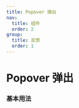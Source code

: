 ```yaml
---
title: Popover 弹出
nav:
  title: 组件
  order: 2
group:
  title: 反馈
  order: 1
---
```


# Popover 弹出

### 基本用法

<code src="./demo/basic.tsx"></code>
